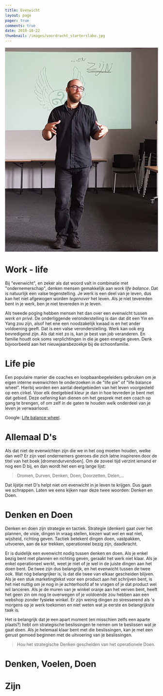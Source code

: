 ```yaml
---
title: Evenwicht
layout: page 
pager: true
comments: true
date: 2018-10-22
thumbnail: /images/voordracht_starterslabo.jpg
---
```


![Voordracht bij Starterslabo](/images/voordracht_starterslabo.jpg)

# Work - life
Bij "evenwicht", en zeker als dat woord valt in combinatie met "ondernemerschap", denken mensen gemakkelijk aan *work life balance*. Dat is natuurlijk een valse tegenstelling. Je werk is een deel van je leven, dus kan het niet afgewogen worden *tegenover* het leven. Als je niet tevereden bent in je werk, ben je niet tevereden in je leven. 

Als tweede poging hebben mensen het dan over een evenwicht tussen *werk en privé*. De onderliggende veronderstelling is dan dat dit een Yin en Yang zou zijn, alsof het ene een noodzakelijk kwaad is en het ander voldoening geeft. Dat is een valse veronderstelling. Werk kan ook erg bevredigend zijn. Als dat niet zo is, kan je best van job veranderen. En familie houdt ook soms verplichtingen in die je geen energie geven. Denk bijvoorbeeld aan het nieuwjaarsbezoekje bij de schoonfamilie.

# Life pie
Een populaire manier die coaches en loopbaanbegeleiders gebruiken om je eigen interne evenwichten te onderzoeken in de "life pie" of "life balance wheel". Hierbij worden een aantal deelgebieden van het leven voorgesteld op een cirkel. Voor elk deelgebied kleur je dan in hoe tevreden je bent met dat gebied. Deze oefening kan dienen om het gesprek met een coach op gang te brengen, of om zelf in de gaten te houden welk onderdeel van je leven je verwaarloost.

Google: [Life balance wheel](https://www.google.be/search?q=life+balance+wheel). 

# Allemaal D's

Als dat niet de evenwichten zijn die we in het oog moeten houden, welke dan wel? Er zijn veel ondernemers goeroes die zich latne inspireren door de titel van het boek [dromendurvendoen]. Om de zoveel tijd verzint iemand er nog een D bij, en dan wordt het een erg lange lijst: 

> Dromen, Durven, Denken, Doen, Doorzetten, Delen,... 

Dat lijstje met D's helpt niet om evenwicht in je leven te krijgen. Dus gaan we schrappen. Laten we eens kijken naar deze twee woorden: Denken en Doen. 

# Denken en Doen

Denken en doen zijn strategie en tactiek. Strategie (denken) gaat over het plannen, de visie, dingen in vraag stellen, kiezen wat wel en wat niet, wijsheid, richting geven. Tactiek betekent dingen doen, vastpakken, uitvoeren, aan de kar trekken, operationeel bezig zijn, daadkracht.

Er is duidelijk een evenwicht nodig tussen denken en doen. Als je enkel bezig bent met plannen en richting geven, geraakt het werk niet klaar. Als je enkel operationeel werkt, weet je niet of je wel in de juiste dingen aan het doen bent. De twee zijn dus belangrijk, en het evenwicht tussen de twee ook. Wat nóg belangrijker is, is dat die twee van elkaar gescheiden blijven. Als je een stuk marketingtekst voor een product aan het schrijven bent, is het niet nuttig om je nog in je achterhoofd af te vragen of je dat product wel wil lanceren. Als je de muren van je winkel oranje aan het verven bent, heeft het geen zin om nog te overwegen of je voldoende zou hebben aan een webshop zonder fysieke winkel. Er zijn weinig dingen zo stresserend als 's morgens op je werk toekomen en niet weten wat je eerste en belangrijkste taak is.

Het is belangrijk dat je een apart moment (en misschien zelfs een aparte plaats?) hebt om strategische beslissingen te nemen om te beslissen wat je gaat doen. Als je helemaal klaar bent met die beslissingen, kan je met een gerust gemoed beginnen met de uitvoering van je beslissingen. 
 
> Hou het strategische Denken gescheiden van het operationele Doen.

# Denken, Voelen, Doen



# Zijn